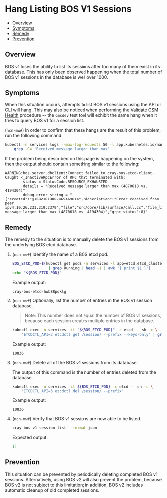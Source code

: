 # Hang Listing BOS V1 Sessions

* [Overview](#overview)
* [Symptoms](#symptoms)
* [Remedy](#remedy)
* [Prevention](#prevention)

## Overview

BOS v1 loses the ability to list its sessions after too many of them exist in its
database. This has only been observed happening when the total number of BOS v1
sessions in the database is well over 1000.

## Symptoms

When this situation occurs, attempts to list BOS v1 sessions using the API or CLI will
hang. This may also be noticed when performing the
[Validate CSM Health](../../operations/validate_csm_health.md) procedure -- the `cmsdev`
test tool will exhibit the same hang when it tries to query BOS v1 for a session list.

(`ncn-mw#`) In order to confirm that these hangs are the result of this problem, run the
following command:

```bash
kubectl -n services logs --max-log-requests 50 -l app.kubernetes.io/name=cray-bos | \
    grep -C4 'Received message larger than max'
```

If the problem being described on this page is happening on the system, then the output
should contain something similar to the following:

```text
WARNING:bos.server.dbclient:Connect failed to cray-bos-etcd-client.  Caught <_InactiveRpcError of RPC that terminated with:
        status = StatusCode.RESOURCE_EXHAUSTED
        details = "Received message larger than max (4870618 vs. 4194304)"
        debug_error_string = "{"created":"@1682101300.469469814","description":"Error received from peer ipv4:10.26.231.219:2379","file":"src/core/lib/surface/call.cc","file_line":966,"grpc_message":"Received message larger than max (4870618 vs. 4194304)","grpc_status":8}"
```

## Remedy

The remedy to the situation is to manually delete the BOS v1 sessions from the underlying BOS etcd database.

1. (`ncn-mw#`) Identify the name of a BOS etcd pod.

    ```bash
    BOS_ETCD_POD=$(kubectl get pods -n services -l app=etcd,etcd_cluster=cray-bos-etcd \
                    | grep Running | head -1 | awk '{ print $1 }')
    echo "${BOS_ETCD_POD}"
    ```

    Example output:

    ```text
    cray-bos-etcd-hwb88pqklg
    ```

1. (`ncn-mw#`) Optionally, list the number of entries in the BOS v1 session database.

    > Note: This number does not equal the number of BOS v1 sessions, because each session creates
    > multiple entries in the database.

    ```bash
    kubectl exec -n services -it "${BOS_ETCD_POD}" -c etcd -- sh -c \
        'ETCDCTL_API=3 etcdctl get /session/ --prefix --keys-only' | grep "^/session/" | wc -l
    ```

    Example output:

    ```text
    10836
    ```

1. (`ncn-mw#`) Delete all of the BOS v1 sessions from its database.

    The output of this command is the number of entries deleted from the database.

    ```bash
    kubectl exec -n services -it ${BOS_ETCD_POD} -c etcd -- sh -c \
        'ETCDCTL_API=3 etcdctl del /session/ --prefix'
    ```

    Example output:

    ```text
    10836
    ```

1. (`ncn-mw#`) Verify that BOS v1 sessions are now able to be listed.

    ```bash
    cray bos v1 session list --format json
    ```

    Expected output:

    ```json
    []
    ```

## Prevention

This situation can be prevented by periodically deleting completed BOS v1 sessions. Alternatively, using
BOS v2 will also prevent the problem, because BOS v2 is not subject to this limitation; in addition,
BOS v2 includes automatic cleanup of old completed sessions.
